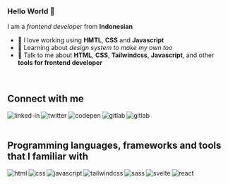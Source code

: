 ### Hello World 👋

I am a *frontend developer* from **Indonesian**

- 🔭 I love working using **HMTL**, **CSS** and **Javascript**
- 🌱 Learning about *design system to make my own too*
- 💬 Talk to me about **HTML**, **CSS**, **Tailwindcss**, **Javascript**, and other **tools for frontend developer**

<br>

## Connect with me
[<img align="left" alt="linked-in" src="https://img.shields.io/badge/linkedin-%230077B5.svg?&style=for-the-badge&logo=linkedin&logoColor=white" />](https://www.linkedin.com/in/farhan-apriliandi-934442191/)
[<img align="left" alt="twitter" src="https://img.shields.io/badge/twitter-%231DA1F2.svg?&style=for-the-badge&logo=twitter&logoColor=white" />](https://twitter.com/calon_jenazah__)
[<img align="left" alt="codepen" src="https://img.shields.io/badge/Codepen-000000?style=for-the-badge&logo=codepen&logoColor=white" />](https://codepen.io/apriliandi246)
[<img align="left" alt="gitlab" src="https://img.shields.io/badge/GitLab-330F63?style=for-the-badge&logo=gitlab&logoColor=white" />](https://gitlab.com/apriliandi246)
[<img align="left" alt="gitlab" src="https://img.shields.io/badge/GitHub-100000?style=for-the-badge&logo=github&logoColor=white" />](https://github.com/apriliandi246)

<br>
<br>

## Programming languages, frameworks and tools that I familiar with
<img align="left" alt="html" src="https://img.shields.io/badge/HTML-239120?style=for-the-badge&logo=html5&logoColor=white" />
<img align="left" alt="css" src="https://img.shields.io/badge/CSS-1572B6?style=for-the-badge&logo=css3&logoColor=white" />
<img align="left" alt="javascript" src="https://img.shields.io/badge/JavaScript-323330?style=for-the-badge&logo=javascript&logoColor=F7DF1E" />
<img align="left" alt="tailwindcss" src="https://img.shields.io/badge/Tailwind_CSS-38B2AC?style=for-the-badge&logo=tailwind-css&logoColor=white" />
<img align="left" alt="sass" src="https://img.shields.io/badge/Sass-CC6699?style=for-the-badge&logo=sass&logoColor=white" />
<img align="left" alt="svelte" src="https://img.shields.io/badge/Svelte-4A4A55?style=for-the-badge&logo=svelte&logoColor=FF3E00" />
<img align="left" alt="react" src="https://img.shields.io/badge/react%20-%2320232a.svg?&style=for-the-badge&logo=react&logoColor=%2361DAFB" />
<br>
<br>

